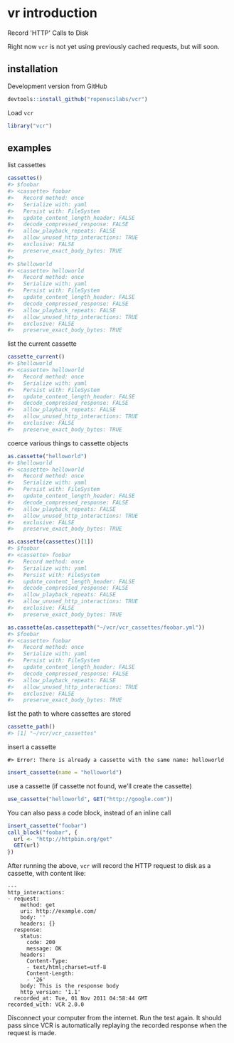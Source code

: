 <!--
%\VignetteEngine{knitr::knitr}
%\VignetteIndexEntry{vcr introduction}
%\VignetteEncoding{UTF-8}
-->



vr introduction
===============

Record 'HTTP' Calls to Disk

Right now `vcr` is not yet using previously cached requests, but will soon.

## installation

Development version from GitHub


```r
devtools::install_github("ropenscilabs/vcr")
```

Load `vcr`


```r
library("vcr")
```

## examples

list cassettes


```r
cassettes()
#> $foobar
#> <cassette> foobar
#>   Record method: once
#>   Serialize with: yaml
#>   Persist with: FileSystem
#>   update_content_length_header: FALSE
#>   decode_compressed_response: FALSE
#>   allow_playback_repeats: FALSE
#>   allow_unused_http_interactions: TRUE
#>   exclusive: FALSE
#>   preserve_exact_body_bytes: TRUE
#> 
#> $helloworld
#> <cassette> helloworld
#>   Record method: once
#>   Serialize with: yaml
#>   Persist with: FileSystem
#>   update_content_length_header: FALSE
#>   decode_compressed_response: FALSE
#>   allow_playback_repeats: FALSE
#>   allow_unused_http_interactions: TRUE
#>   exclusive: FALSE
#>   preserve_exact_body_bytes: TRUE
```

list the current cassette


```r
cassette_current()
#> $helloworld
#> <cassette> helloworld
#>   Record method: once
#>   Serialize with: yaml
#>   Persist with: FileSystem
#>   update_content_length_header: FALSE
#>   decode_compressed_response: FALSE
#>   allow_playback_repeats: FALSE
#>   allow_unused_http_interactions: TRUE
#>   exclusive: FALSE
#>   preserve_exact_body_bytes: TRUE
```

coerce various things to cassette objects


```r
as.cassette("helloworld")
#> $helloworld
#> <cassette> helloworld
#>   Record method: once
#>   Serialize with: yaml
#>   Persist with: FileSystem
#>   update_content_length_header: FALSE
#>   decode_compressed_response: FALSE
#>   allow_playback_repeats: FALSE
#>   allow_unused_http_interactions: TRUE
#>   exclusive: FALSE
#>   preserve_exact_body_bytes: TRUE
```


```r
as.cassette(cassettes()[1])
#> $foobar
#> <cassette> foobar
#>   Record method: once
#>   Serialize with: yaml
#>   Persist with: FileSystem
#>   update_content_length_header: FALSE
#>   decode_compressed_response: FALSE
#>   allow_playback_repeats: FALSE
#>   allow_unused_http_interactions: TRUE
#>   exclusive: FALSE
#>   preserve_exact_body_bytes: TRUE
```


```r
as.cassette(as.cassettepath("~/vcr/vcr_cassettes/foobar.yml"))
#> $foobar
#> <cassette> foobar
#>   Record method: once
#>   Serialize with: yaml
#>   Persist with: FileSystem
#>   update_content_length_header: FALSE
#>   decode_compressed_response: FALSE
#>   allow_playback_repeats: FALSE
#>   allow_unused_http_interactions: TRUE
#>   exclusive: FALSE
#>   preserve_exact_body_bytes: TRUE
```

list the path to where cassettes are stored


```r
cassette_path()
#> [1] "~/vcr/vcr_cassettes"
```

insert a cassette


```
#> Error: There is already a cassette with the same name: helloworld
```


```r
insert_cassette(name = "helloworld")
```

use a cassette (if cassette not found, we'll create the cassette)


```r
use_cassette("helloworld", GET("http://google.com"))
```

You can also pass a code block, instead of an inline call


```r
insert_cassette("foobar")
call_block("foobar", {
  url <- "http://httpbin.org/get"
  GET(url)
})
```

After running the above, `vcr` will record the HTTP request to disk as a cassette,
with content like:

```
---
http_interactions:
- request:
    method: get
    uri: http://example.com/
    body: ''
    headers: {}
  response:
    status:
      code: 200
      message: OK
    headers:
      Content-Type:
      - text/html;charset=utf-8
      Content-Length:
      - '26'
    body: This is the response body
    http_version: '1.1'
  recorded_at: Tue, 01 Nov 2011 04:58:44 GMT
recorded_with: VCR 2.0.0
```

Disconnect your computer from the internet.  Run the test again. It should pass since
VCR is automatically replaying the recorded response when the request is made.
